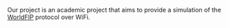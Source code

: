 Our project is an academic project that aims to provide a simulation of the [WorldFIP](https://fr.wikipedia.org/wiki/Factory_Instrumentation_Protocol) protocol over WiFi.
